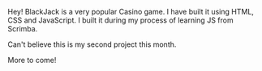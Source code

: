 Hey!
BlackJack is a very popular Casino game. 
I have built it using HTML, CSS and JavaScript.
I built it during my process of learning JS from Scrimba.

Can't believe this is my second project this month. 

More to come!
